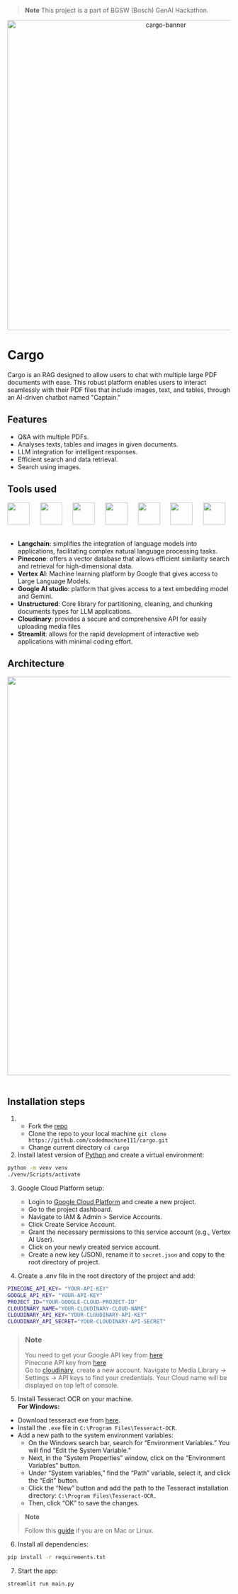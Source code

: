 > **Note**
> This project is a part of BGSW (Bosch) GenAI Hackathon.
<p align="center">

  <img src="https://github.com/codedmachine111/cargo/assets/88738817/3672b024-1f5e-45fa-b179-9aa03e4087dd" alt="cargo-banner" width="700">

</p>

# Cargo

Cargo is an RAG designed to allow users to chat with multiple large PDF documents with ease. This robust platform enables users to interact seamlessly with their PDF files that include images, text, and tables, through an AI-driven chatbot named "Captain."

## Features

- Q&A with multiple PDFs.
- Analyses texts, tables and images in given documents.
- LLM integration for intelligent responses.
- Efficient search and data retrieval.
- Search using images.

## Tools used
<p align="left">
   <img src="https://github.com/codedmachine111/abridge/assets/88738817/492cc671-e6c9-494b-ba2b-296f7c1bad2a" height="50px">&nbsp;&nbsp;&nbsp;&nbsp;&nbsp;
   <img src="https://github.com/codedmachine111/cargo/assets/88738817/350c8f12-ff51-4a76-8ab5-c05daba96c1d" height="50px">&nbsp;&nbsp;&nbsp;&nbsp;&nbsp;
   <img src="https://github.com/codedmachine111/cargo/assets/88738817/bc76a436-7900-4a65-ade3-fb22b70cf08b" height="50px">&nbsp;&nbsp;&nbsp;&nbsp;&nbsp;
   <img src="https://github.com/codedmachine111/cargo/assets/88738817/ef687319-cf5c-49d0-9a95-cbd209c0a95b" height="50px">&nbsp;&nbsp;&nbsp;&nbsp;&nbsp;
   <img src="https://github.com/codedmachine111/cargo/assets/88738817/e8e4d829-1c2b-4545-a719-093fecb9ac9d" height="50px">&nbsp;&nbsp;&nbsp;&nbsp;&nbsp;
   <img src="https://github.com/codedmachine111/cargo/assets/88738817/dcbb61a0-27cf-410b-905a-946782d39cea" height="50px">&nbsp;&nbsp;&nbsp;&nbsp;&nbsp;
   <img src="https://github.com/codedmachine111/abridge/assets/88738817/2fb73136-6d50-423f-b4a0-1962b8e6914b" height="50px">&nbsp;&nbsp;&nbsp;&nbsp;&nbsp;
</p>

- **Langchain**: simplifies the integration of language models into applications, facilitating complex natural language processing tasks.
- **Pinecone**:  offers a vector database that allows efficient similarity search and retrieval for high-dimensional data.
- **Vertex AI**: Machine learning platform by Google that gives access to Large Language Models.
- **Google AI studio**: platform that gives access to a text embedding model and Gemini.
- **Unstructured**:  Core library for partitioning, cleaning, and chunking documents types for LLM applications.
- **Cloudinary**: provides a secure and comprehensive API for easily uploading media files 
- **Streamlit**: allows for the rapid development of interactive web applications with minimal coding effort.

## Architecture
<img src="https://github.com/codedmachine111/cargo/assets/88738817/fe8bb9ee-6571-46f7-bf02-4b066abdd6c4" width="900px">&nbsp;&nbsp;&nbsp;&nbsp;&nbsp;

## Installation steps

1. - Fork the [repo](https://github.com/codedmachine111/cargo)
   - Clone the repo to your local machine `git clone https://github.com/codedmachine111/cargo.git`
   - Change current directory `cd cargo`
2. Install latest version of [Python](https://www.python.org/) and create a virtual environment:
```bash
python -m venv venv
./venv/Scripts/activate
```

3. Google Cloud Platform setup:
   - Login to [Google Cloud Platform](https://cloud.google.com) and create a new project.
   - Go to the project dashboard.
   - Navigate to IAM & Admin > Service Accounts.
   - Click Create Service Account.
   - Grant the necessary permissions to this service account (e.g., Vertex AI User).
   - Click on your newly created service account.
   - Create a new key (JSON), rename it to `secret.json` and copy to the root directory of project.

4. Create a .env file in the root directory of the project and add:

```bash
PINECONE_API_KEY= "YOUR-API-KEY"
GOOGLE_API_KEY= "YOUR-API-KEY"
PROJECT_ID="YOUR-GOOGLE-CLOUD-PROJECT-ID"
CLOUDINARY_NAME="YOUR-CLOUDINARY-CLOUD-NAME"
CLOUDINARY_API_KEY="YOUR-CLOUDINARY-API-KEY"
CLOUDINARY_API_SECRET="YOUR-CLOUDINARY-API-SECRET"
```
> ### **Note**
> You need to get your Google API key from [here](https://aistudio.google.com/)\
> Pinecone API key from [here](https://www.pinecone.io/)\
> Go to [cloudinary](https://cloudinary.com/), create a new account. Navigate to Media Library -> Settings -> API keys to find your credentials. Your Cloud name will be displayed on top left of console.

5. Install Tesseract OCR on your machine.\
**For Windows:**
- Download tesseract exe from [here](https://github.com/UB-Mannheim/tesseract/wiki).
- Install the `.exe` file in `C:\Program Files\Tesseract-OCR`.
- Add a new path to the system environment variables:
  - On the Windows search bar, search for “Environment Variables.” You will find “Edit the System Variable.”
  - Next, in the “System Properties” window, click on the “Environment Variables” button.
  - Under “System variables,” find the “Path” variable, select it, and click the “Edit” button.
  - Click the “New” button and add the path to the Tesseract installation directory: `C:\Program Files\Tesseract-OCR.`
  - Then, click “OK” to save the changes.

> **Note**
> 
> Follow this [guide](https://builtin.com/articles/python-tesseract) if you are on Mac or Linux.


6. Install all dependencies:
```bash
pip install -r requirements.txt
```

7. Start the app:

```bash
streamlit run main.py
```
